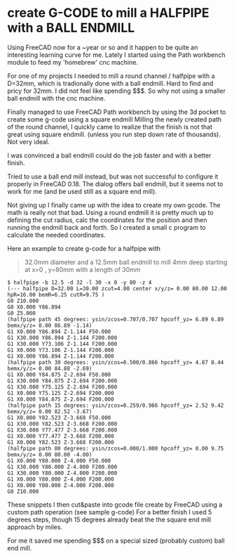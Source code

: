 

create G-CODE to mill a  HALFPIPE with a BALL ENDMILL
=====================================================

Using FreeCAD now for a ~year or so and it happen to be quite an interesting learning curve for me.
Lately I started using the Path workbench module to feed my 'homebrew' cnc machine. 

For one of my projects I needed to mill a round channel / halfpipe with a D=32mm, which is tradionally done with a ball endmill.
Hard to find and pricy for 32mm. I did not feel like spending $$$. So why not using a smaller ball endmill with the cnc machine.
 
Finally managed to use FreeCAD Path workbench by using the 3d pocket to create some g-code using a square endmill
Milling the newly created path of the round channel, I quickly came to realize that the finish is not that great using square endmill. 
(unless you run step down rate of thousands). Not very ideal.

I was convinced a ball endmill could do the job faster and with a better finish.

Tried to use a ball end mill instead, but was not successful to configure it properly in FreeCAD 0.18. 
The dialog offers ball endmill, but it seems not to work for me (and be used still as a square end mill). 

Not giving up I finally came up with the idea to create my own gcode. The math is really not that bad. 
Using a round endmill it is pretty much up to defining the cut radius, calc the coordinates for the position and then running the endmill back and forth. 
So I created a small c program to calculate the needed coordinates.

Here an example to create g-code for a halfpipe with 
> 32.0mm diameter and a 12.5mm ball endmill 
> to mill 4mm deep 
> starting at x=0 , y=80mm with a length of 30mm


    $ halfpipe -b 12.5 -d 32 -l 30 -x 0 -y 80 -z 4
    (--- halfpipe D=32.00 L=30.00 zcut=4.00 center x/y/z= 0.00 80.00 12.00 hpR=16.00 bemR=6.25 cutR=9.75 )
    G0 Z10.000
    G0 X0.000 Y86.894
    G0 Z5.000
    (halfpipe path 45 degrees: ysin/zcos=0.707/0.707 hpcoff_yz= 6.89 6.89 bemx/y/z= 0.00 86.89 -1.14)
    G1 X0.000 Y86.894 Z-1.144 F50.000
    G1 X30.000 Y86.894 Z-1.144 F200.000
    G1 X30.000 Y73.106 Z-1.144 F200.000
    G1 X0.000 Y73.106 Z-1.144 F200.000
    G1 X0.000 Y86.894 Z-1.144 F200.000
    (halfpipe path 30 degrees: ysin/zcos=0.500/0.866 hpcoff_yz= 4.87 8.44 bemx/y/z= 0.00 84.88 -2.69)
    G1 X0.000 Y84.875 Z-2.694 F50.000
    G1 X30.000 Y84.875 Z-2.694 F200.000
    G1 X30.000 Y75.125 Z-2.694 F200.000
    G1 X0.000 Y75.125 Z-2.694 F200.000
    G1 X0.000 Y84.875 Z-2.694 F200.000
    (halfpipe path 15 degrees: ysin/zcos=0.259/0.966 hpcoff_yz= 2.52 9.42 bemx/y/z= 0.00 82.52 -3.67)
    G1 X0.000 Y82.523 Z-3.668 F50.000
    G1 X30.000 Y82.523 Z-3.668 F200.000
    G1 X30.000 Y77.477 Z-3.668 F200.000
    G1 X0.000 Y77.477 Z-3.668 F200.000
    G1 X0.000 Y82.523 Z-3.668 F200.000
    (halfpipe path 00 degrees: ysin/zcos=0.000/1.000 hpcoff_yz= 0.00 9.75 bemx/y/z= 0.00 80.00 -4.00)
    G1 X0.000 Y80.000 Z-4.000 F50.000
    G1 X30.000 Y80.000 Z-4.000 F200.000
    G1 X30.000 Y80.000 Z-4.000 F200.000
    G1 X0.000 Y80.000 Z-4.000 F200.000
    G1 X0.000 Y80.000 Z-4.000 F200.000
    G0 Z10.000 

These snippets I then cut&paste into gcode file create by FreeCAD using a custom path operation (see sample g-code)
For a better finish I used 5 degrees steps, though 15 degrees already beat the the square end mill approach by miles.

For me it saved me spending $$$ on a special sized (probably custom) ball end mill.
